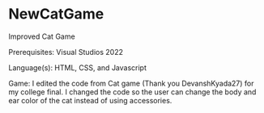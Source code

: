 # NewCatGame
Improved Cat Game 

Prerequisites:
Visual Studios 2022

Language(s):
HTML, CSS, and Javascript

Game:
I edited the code from Cat game (Thank you DevanshKyada27) for my college final. I changed the code so the user can change the body and ear color of the cat instead of using accessories. 
